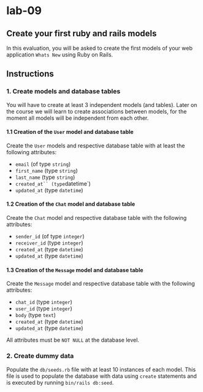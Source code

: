 # lab-09

## Create your first ruby and rails models

In this evaluation, you will be asked to create the first models of your web application `Whats New` using Ruby on Rails.

## Instructions

### 1. Create models and database tables

You will have to create at least 3 independent models (and tables). Later on the course we will learn to create associations between models, for the moment all models will be independent from each other.

#### 1.1 Creation of the `User` model and database table

Create the `User` models and respective database table with at least the following attributes:

- `email` (of type `string`)
- `first_name` (type `string`)
- `last_name` (type `string`)
- `created_at`` (type`datetime`)
- `updated_at` (type `datetime`)

#### 1.2 Creation of the `Chat` model and database table

Create the `Chat` model and respective database table with the following attributes:

- `sender_id` (of type `integer`)
- `receiver_id` (type `integer`)
- `created_at` (type `datetime`)
- `updated_at` (type `datetime`)

#### 1.3 Creation of the `Message` model and database table

Create the `Message` model and respective database table with the following attributes:

- `chat_id` (type `integer`)
- `user_id` (type `integer`)
- `body` (type `text`)
- `created_at` (type `datetime`)
- `updated_at` (type `datetime`)

All attributes must be `NOT NULL` at the database level.

### 2. Create dummy data

Populate the `db/seeds.rb` file with at least 10 instances of each model. This file is used to populate the database with data using `create` statements and is executed by running `bin/rails db:seed`.
